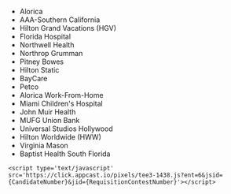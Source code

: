 - Alorica
- AAA-Southern California
- Hilton Grand Vacations (HGV)
- Florida Hospital
- Northwell Health
- Northrop Grumman
- Pitney Bowes
- Hilton Static
- BayCare
- Petco
- Alorica Work-From-Home
- Miami Children's Hospital
- John Muir Health
- MUFG Union Bank
- Universal Studios Hollywood
- Hilton Worldwide (HWW)
- Virginia Mason
- Baptist Health South Florida

`<script type='text/javascript' src='https://click.appcast.io/pixels/tee3-1438.js?ent=6&jsid={CandidateNumber}&jid={RequisitionContestNumber}'></script>`
